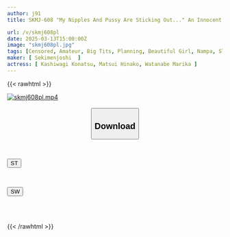 ```yaml
---
author: j91
title: SKMJ-608 "My Nipples And Pussy Are Sticking Out..." An Innocent Female College Student Is A Radical Swimsuit Model For A Photo Shoot. Her Breasts And Slits Are Sticking Out In A Shameful Pose! A Big-dick Model Is Sexually Harassed And She Wakes Up To Her Erotic Desires. Before She Knows It, She's Having A Raw Creampie Photo Session (゜Д゜)

url: /v/skmj608pl
date: 2025-03-13T15:00:00Z
image: "skmj608pl.jpg"
tags: [Censored, Amateur, Big Tits, Planning, Beautiful Girl, Nampa, Slender, Female College Student, Swimsuit	]
maker: [ Sekimenjoshi  ]
actress: [ Kashiwagi Konatsu, Matsui Hinako, Watanabe Marika ]
---
```



{{< rawhtml >}}

<div class="video" data-videoid="6o8evowoaDU4gL">
    <a href="javascript:;">
        <img src="/v/skmj608pl/skmj608pl.jpg" width="WIDTH" height="HEIGHT" alt="skmj608pl.mp4" loading="lazy">
    </a>
</div>

<script type="text/javascript" src="https://j91.asia/asset/on-demand-st.js"></script>

<br>
  <link rel="stylesheet" href="https://j91.asia/asset/bs5.css">
  
  <center>
  <button class="btn btn-primary" type="button" data-bs-toggle="collapse" data-bs-target=".multi-collapse" aria-expanded="false" aria-controls="multiCollapseExample1 multiCollapseExample2"><h2>Download</h2></button></center>
</p>
<div class="row">
  <div class="col">
    <div class="collapse multi-collapse" id="multiCollapseExample1">
      <div class="card card-body">
	      	      <br>
<div class="buttons">  
<p><a href="/v/skmj608pl/st.html" target="_blank"><button class="btn-hover color-3"><i class="fa fa-download"></i> ST</button></a></p></div>
    </div>
  </div>
</div>
  <div class="col">
    <div class="collapse multi-collapse" id="multiCollapseExample2">
      <div class="card card-body">
	      <br>
<div class="buttons">
<p><a href="/v/skmj608pl/sw.html" target="_blank"><button class="btn-hover color-2"><i class="fa fa-download"></i> SW</button></a></p></div>
<br><br>
      </div>
    </div>
  </div>
</div>

{{< /rawhtml >}}